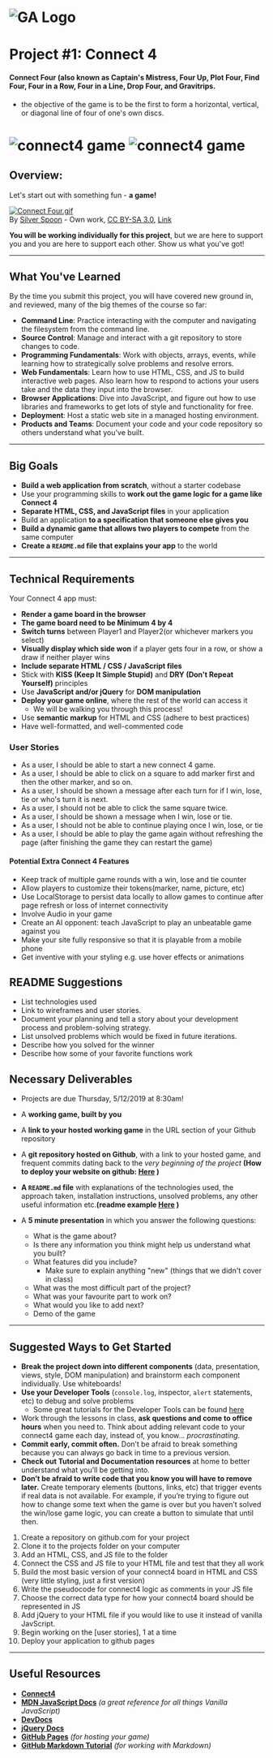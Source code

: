 # ![GA Logo](https://ga-dash.s3.amazonaws.com/production/assets/logo-9f88ae6c9c3871690e33280fcf557f33.png) 

# Project #1: Connect 4 

#### Connect Four (also known as Captain's Mistress, Four Up, Plot Four, Find Four, Four in a Row, Four in a Line, Drop Four, and Gravitrips.
- the objective of the game is to be the first to form a horizontal, vertical, or diagonal line of four of one's own discs. 


# ![connect4 game](https://d1k5w7mbrh6vq5.cloudfront.net/images/cache/bc/32/a9/bc32a97d2f253e5ee2ca3cb7febe70b5.jpg)         ![connect4 game](https://imgs2.dab3games.com/connect-4-game.png) 




## Overview:

Let's start out with something fun - **a game!**

<p><a href="https://commons.wikimedia.org/wiki/File:Connect_Four.gif#/media/File:Connect_Four.gif"><img src="https://upload.wikimedia.org/wikipedia/commons/a/ad/Connect_Four.gif" alt="Connect Four.gif"></a><br>By <a href="//commons.wikimedia.org/wiki/User:Silver_Spoon" title="User:Silver Spoon">Silver Spoon</a> - <span class="int-own-work" lang="en">Own work</span>, <a href="https://creativecommons.org/licenses/by-sa/3.0" title="Creative Commons Attribution-Share Alike 3.0">CC BY-SA 3.0</a>, <a href="https://commons.wikimedia.org/w/index.php?curid=17635567">Link</a></p>

**You will be working individually for this project**, but we are here to support you and you are here to support each other. Show us what you've got!

---

## What You've Learned

By the time you submit this project, you will have covered new ground in, and reviewed, many of the big themes of the course so far:

- **Command Line**: Practice interacting with the computer and navigating the filesystem from the command line.
- **Source Control**: Manage and interact with a git repository to store changes to code.
- **Programming Fundamentals**: Work with objects, arrays, events, while learning how to strategically solve problems and resolve errors.
- **Web Fundamentals**: Learn how to use HTML, CSS, and JS to build interactive web pages. Also learn how to respond to actions your users take and the data they input into the browser.
- **Browser Applications**: Dive into JavaScript, and figure out how to use libraries and frameworks to get lots of style and functionality for free.
- **Deployment**: Host a static web site in a managed hosting environment.
- **Products and Teams**: Document your code and your code repository so others understand what you've built.

---

## Big Goals

- **Build a web application from scratch**, without a starter codebase
- Use your programming skills to **work out the game logic for a game like Connect 4**
- **Separate HTML, CSS, and JavaScript files** in your application
- Build an application **to a specification that someone else gives you**
- **Build a dynamic game that allows two players to compete** from the same computer
- **Create a `README.md` file that explains your app** to the world

---

## Technical Requirements

Your Connect 4 app must:
- **Render a game board in the browser**
- **The game board need to be Minimum 4 by 4**
- **Switch turns** between Player1 and Player2(or whichever markers you select)
- **Visually display which side won** if a player gets four in a row, or show a draw if neither player wins
- **Include separate HTML / CSS / JavaScript files**
- Stick with **KISS (Keep It Simple Stupid)** and **DRY (Don't Repeat Yourself)** principles
- Use **JavaScript and/or jQuery** for **DOM manipulation**
- **Deploy your game online**, where the rest of the world can access it
  - We will be walking you through this process!
- Use **semantic markup** for HTML and CSS (adhere to best practices)
- Have well-formatted, and well-commented code


### User Stories
- As a user, I should be able to start a new connect 4 game.
- As a user, I should be able to click on a square to add marker first and then the other marker, and so on.
- As a user, I should be shown a message after each turn for if I win, lose, tie or who's turn it is next.
- As a user, I should not be able to click the same square twice.
- As a user, I should be shown a message when I win, lose or tie.
- As a user, I should not be able to continue playing once I win, lose, or tie
- As a user, I should be able to play the game again without refreshing the page (after finishing the game they can restart the game)


#### Potential Extra Connect 4 Features

- Keep track of multiple game rounds with a win, lose and tie counter
- Allow players to customize their tokens(marker, name, picture, etc)
- Use LocalStorage to persist data locally to allow games to continue after page refresh or loss of internet connectivity
- Involve Audio in your game
- Create an AI opponent: teach JavaScript to play an unbeatable game against you
- Make your site fully responsive so that it is playable from a mobile phone
- Get inventive with your styling e.g. use hover effects or animations


## README Suggestions

- List technologies used
- Link to wireframes and user stories.
- Document your planning and tell a story about your development process and problem-solving strategy.
- List unsolved problems which would be fixed in future iterations.
- Describe how you solved for the winner
- Describe how some of your favorite functions work

## Necessary Deliverables
* Projects are due Thursday, 5/12/2019 at 8:30am!

- A **working game, built by you**
- A **link to your hosted working game** in the URL section of your Github repository
- A **git repository hosted on Github**, with a link to your hosted game, and frequent commits dating back to the _very beginning of the project_ **(How to deploy your website on github: [Here](https://github.com/sei-jed-10/github-website-deploy) )** 

- **A `README.md` file** with explanations of the technologies used, the approach taken, installation instructions, unsolved problems, any other useful information etc.**(readme example [Here](https://gist.github.com/PurpleBooth/109311bb0361f32d87a2) )** 
- A **5 minute presentation** in which you answer the following questions:
  - What is the game about?
  - Is there any information you think might help us understand what you built?
  - What features did you include?
    - Make sure to explain anything "new" (things that we didn't cover in class)
  - What was the most difficult part of the project?
  - What was your favourite part to work on?
  - What would you like to add next?
  - Demo of the game

---

## Suggested Ways to Get Started

- **Break the project down into different components** (data, presentation, views, style, DOM manipulation) and brainstorm each component individually. Use whiteboards!
- **Use your Developer Tools** (`console.log`, inspector, `alert` statements, etc) to debug and solve problems
  - Some great tutorials for the Developer Tools can be found [here](https://developers.google.com/web/tools/chrome-devtools/)
- Work through the lessons in class, **ask questions and come to office hours** when you need to. Think about adding relevant code to your connect4 game each day, instead of, you know... _procrastinating_.
- **Commit early, commit often.** Don’t be afraid to break something because you can always go back in time to a previous version.
- **Check out Tutorial and Documentation resources** at home to better understand what you’ll be getting into.
- **Don’t be afraid to write code that you know you will have to remove later.** Create temporary elements (buttons, links, etc) that trigger events if real data is not available. For example, if you’re trying to figure out how to change some text when the game is over but you haven’t solved the win/lose game logic, you can create a button to simulate that until then.

1.  Create a repository on github.com for your project
2.  Clone it to the projects folder on your computer
3.  Add an HTML, CSS, and JS file to the folder
4.  Connect the CSS and JS file to your HTML file and test that they all work
5.  Build the most basic version of your connect4 board in HTML and CSS (very little styling, just a first version)
6.  Write the pseudocode for connect4 logic as comments in your JS file
7.  Choose the correct data type for how your connect4 board should be represented in JS
8.  Add jQuery to your HTML file if you would like to use it instead of vanilla JavScript.
9.  Begin working on the [user stories], 1 at a time
10.  Deploy your application to github pages
---

## Useful Resources
- **[Connect4](https://en.wikipedia.org/wiki/Connect_Four)**
- **[MDN JavaScript Docs](https://developer.mozilla.org/en-US/docs/Web/JavaScript)** _(a great reference for all things Vanilla JavaScript)_
- **[DevDocs](https://devdocs.io/)**
- **[jQuery Docs](http://api.jquery.com)**
- **[GitHub Pages](https://pages.github.com)** _(for hosting your game)_
- **[GitHub Markdown Tutorial](https://guides.github.com/features/mastering-markdown/)** _(for working with Markdown)_
